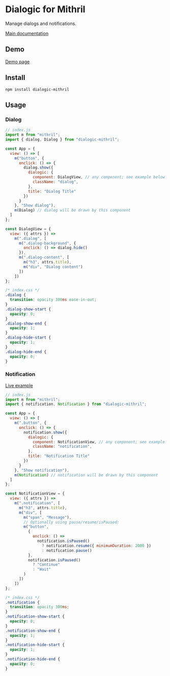 # Dialogic for Mithril

Manage dialogs and notifications.

[Main documentation](https://github.com/ArthurClemens/dialogic/blob/development/README.md)

## Demo

[Demo page](https://arthurclemens.github.io/dialogic/)


## Install

`npm install dialogic-mithril`


## Usage

### Dialog

```javascript
// index.js
import m from "mithril";
import { dialog, Dialog } from "dialogic-mithril";

const App = {
  view: () => [
    m("button", {
      onclick: () => {
        dialog.show({
          dialogic: {
            component: DialogView, // any component; see example below
            className: "dialog",
          },
          title: "Dialog Title"
        })
      }
    }, "Show dialog"),
    m(Dialog) // dialog will be drawn by this component
  ]
};

const DialogView = {
  view: ({ attrs }) =>
    m(".dialog", [
      m(".dialog-background", {
        onclick: () => dialog.hide()
      }),
      m(".dialog-content", [
        m("h3", attrs.title),
        m("div", "Dialog content")
      ])
    ])
};
```

```css
/* index.css */
.dialog {
  transition: opacity 300ms ease-in-out;
}
.dialog-show-start {
  opacity: 0;
}
.dialog-show-end {
  opacity: 1;
}
.dialog-hide-start {
  opacity: 1;
}
.dialog-hide-end {
  opacity: 0;
}
```

### Notification

[Live example](https://flems.io/#0=N4Igxg9gdgzhA2BTEAucD4EMAONEBMQAaEAMwEskZUBtUKTAW2TQDoALAF0fmPSk6IBqEAB585AG4ACcvgC8AHRA5sygHyiA9BMnq+eJGE7lo1NAAYUAJgsgAvkXpMWIVgCtqJSAKGcRWlqyjNgQAE6c0sDSUBAmFGCYJtBE0gByceQJSaZQ0vbSpGEQjNLKEpjwEADm5GAAtIzknOxhlMoA3IpQPjCR0bHxdTkp6ZnZyXkF8tIVVbVgALLNrZRdUN29kQCC2NjSM8Dd0tKS5IgA7ijSABQAlAfq0jTHJ9KMN8qsqsqpL3lvE4fZQAIwArpxONBflFXoCTtAwPA6gBra73R6wgHwt6DLLDSasGDsCAXG5HbE4t5zGp1a4UqlUyAhaB+a4ZIaJSYANXOF1SgWkmCgAE9pMzQlA-B1pHhENJEAAPJjYJDSEGIKoXOGMt5IzAwGBpFzXZR4ia5X46xmOa1UkycJCmkAc-Fc3LSAAqzSQyjtgPsd39+TtjjKIAAyiSLjFxgTLSA7kQdQBdJM6j6ui3QB6C83x6DSC6UeDq+X4MKYC55EFilrkGDikqSvyvFPdezrTZmSJZgtQXmXA5Yk5nS7o6JJThhRuBx4Zz5ufPu6D1HyCAQw-444EgdgAZhhU5nrAdSHTlKBi90W+Du5vxHDi0Qhsw1UQygvjMFAHlsJNKngMUwRgcgoGqaRsEwEDEC0MIXzBZgtAbAAFaC8HwFA72vKQYWDK9QQhKENmIfC3gZXVAURZEwDRW4HnkJ4yJxZcRigVhUPQgh7mYqkAH5Y05NjWHgmBEMQcl3jA8hGEQgARMFK0ma5bAsCx8iDS9KLea5WMJKCYJ4rScVtYz4T03IOJgNCYPwIztLeATlAAYWgEwoDBD8QF4k5nQAdUwZo-TMk5NMZML4TTVNNM7bpukYVhGAgMEBE+AF8AgMBxIEVgAEdPLCEUI01RBjHCRcAGIfkTZMAV2NQoDuLsoAMErjFycwQGsAAWGwAA4HCcEAGGYERWDAQ0+HXPwRBBCB8DFCjSDc+pSCYSgRWuGBhRgeo8DaUh1nsbpWAswsKOnHbmlya4ICgsBmjFfc1MYGAjpOs6oD26M9s4TAIhHaQ7swB7OE26QLHe9jPu+0l6iEfBAeB0HwYARih064xXL72DkRBfv+-pXmRx7rnRjsPqxtj6lx-B8YRpH7tJiGoZOumksBqD8AkcCVIsbBFQxmHpoEQG5rCOmwjJgXZQQORpAq7n8HWE4uZ56o+YFlX3n+2ooE1xUWY7VqjEmTrrAAVhQVGADYHBTEhkSgFFzDoYaXBEJoWjaXgSEU3g0C4ThcBQQIUuwFFqnGkotC91Z4AAAWsVgLFYbrY5WH3ErAjwvBAMHsFcGAwDaf9BucUa0BpBZGkzygE6wQQ+j4f2RCDkOw6gCOo+ZHRyEqWkGjjn2E9T5PUb7vo+4Hmvh8oXO+ALouS-IMv7BTewgA)

```javascript
// index.js
import m from "mithril";
import { notification, Notification } from "dialogic-mithril";

const App = {
  view: () => [
    m(".button", {
      onclick: () => {
        notification.show({
          dialogic: {
            component: NotificationView, // any component; see example below
            className: "notification",
          },
          title: "Notification Title"
        })
      }
    }, "Show notification"),
    m(Notification) // notification will be drawn by this component
  ]
};

const NotificationView = {
  view: ({ attrs }) =>
    m(".notification", [
      m("h3", attrs.title),
      m("div", [
        m("span", "Message"),
        // Optionally using pause/resume/isPaused:
        m("button",
          {
            onclick: () => 
              notification.isPaused()
                ? notification.resume({ minimumDuration: 2000 })
                : notification.pause()
          },
          notification.isPaused()
            ? "Continue"
            : "Wait"
        )
      ])
    ])
};
```

```css
/* index.css */
.notification {
  transition: opacity 300ms;
}
.notification-show-start {
  opacity: 0;
}
.notification-show-end {
  opacity: 1;
}
.notification-hide-start {
  opacity: 1;
}
.notification-hide-end {
  opacity: 0;
}
```
